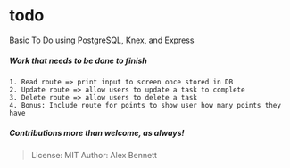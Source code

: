 # todo
Basic To Do using PostgreSQL, Knex, and Express

##### Work that needs to be done to finish
```
1. Read route => print input to screen once stored in DB
2. Update route => allow users to update a task to complete
3. Delete route => allow users to delete a task
4. Bonus: Include route for points to show user how many points they have
```
##### Contributions more than welcome, as always!

>License: MIT
>Author: Alex Bennett 
